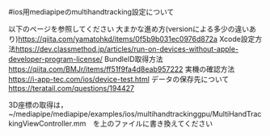 #ios用mediapipeのmultihandtracking設定について

以下のページを参照してください
大まかな進め方(versionによる多少の違いあり)<https://qiita.com/yamatohkd/items/0f5b9b031ec0976d872a>
Xcode設定方法<https://dev.classmethod.jp/articles/run-on-devices-without-apple-developer-program-license/>
BundleID取得方法<https://qiita.com/BMJr/items/ff51f9fa4d8eab957222>
実機の確認方法<https://i-app-tec.com/ios/device-test.html>
データの保存先について<https://teratail.com/questions/194427>

3D座標の取得は，~/mediapipe/mediapipe/examples/ios/multihandtrackinggpu/MultiHandTrackingViewController.mm　を上のファイルに書き換えてください

